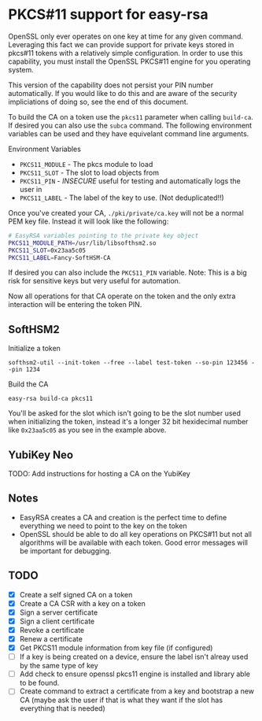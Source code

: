 PKCS#11 support for easy-rsa
============================

OpenSSL only ever operates on one key at time for any given command.  Leveraging this fact we can
provide support for private keys stored in pkcs#11 tokens with a relatively simple configuration.
In order to use this capability, you must install the OpenSSL PKCS#11 engine for you operating system.  

This version of the capability does not persist your PIN number automatically.  If you would like to do
this and are aware of the security impliciations of doing so, see the end of this document.

To build the CA on a token use the `pkcs11` parameter when calling `build-ca`.  If desired you can also use the `subca` command.  The following environment variables can be used and they have equivelant command line
arguments.

Environment Variables

* `PKCS11_MODULE` - The pkcs module to load
* `PKCS11_SLOT` - The slot to load objects from
* `PKCS11_PIN` - *INSECURE* useful for testing and automatically logs the user in
* `PKCS11_LABEL` - The label of the key to use.  (Not deduplicated!!)

Once you've created your CA, `./pki/private/ca.key` will not be a normal PEM key file.  Instead it will look
like the following:

```bash
# EasyRSA variables pointing to the private key object
PKCS11_MODULE_PATH=/usr/lib/libsofthsm2.so
PKCS11_SLOT=0x23aa5c05
PKCS11_LABEL=Fancy-SoftHSM-CA
```

If desired you can also include the `PKCS11_PIN` variable.  Note: This is a big risk for sensitive keys but very useful for automation.

Now all operations for that CA operate on the token and the only extra interaction will be entering the token PIN.


SoftHSM2
--------

Initialize a token

`softhsm2-util --init-token --free --label test-token --so-pin 123456 --pin 1234`

Build the CA

`easy-rsa build-ca pkcs11`

You'll be asked for the slot which isn't going to be the slot number used when initializing the token, instead it's a longer 32 bit hexidecimal number like `0x23aa5c05` as you see in the example above.

YubiKey Neo
-----------

TODO: Add instructions for hosting a CA on the YubiKey

Notes
-----

* EasyRSA creates a CA and creation is the perfect time to define everything we need to point to the key on the token
* OpenSSL should be able to do all key operations on PKCS#11 but not all algorithms will be available with each token.  Good error messages will be important for debugging.

TODO
----

* [x] Create a self signed CA on a token
* [x] Create a CA CSR with a key on a token
* [x] Sign a server certificate
* [x] Sign a client certificate
* [x] Revoke a certificate
* [x] Renew a certificate
* [x] Get PKCS11 module information from key file (if configured)
* [ ] If a key is being created on a device, ensure the label isn't alreay used by the same type of key
* [ ] Add check to ensure openssl pkcs11 engine is installed and library able to be found.
* [ ] Create command to extract a certificate from a key and bootstrap a new CA (maybe ask the user if that is what they want if the slot has everything that is needed)
